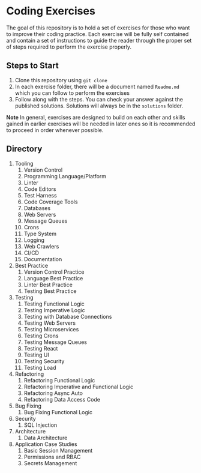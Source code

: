 # Coding Exercises

The goal of this repository is to hold a set of exercises for those who want to improve their coding practice. Each exercise will be fully self contained and contain a set of instructions to guide the reader through the proper set of steps required to perform the exercise properly.

## Steps to Start

1. Clone this repository using `git clone`
2. In each exercise folder, there will be a document named `Readme.md` which you can follow to perform the exercises
3. Follow along with the steps. You can check your answer against the published solutions. Solutions will always be in the `solutions` folder.

**Note** In general, exercises are designed to build on each other and skills gained in earlier exercises will be needed in later ones so it is recommended to proceed in order whenever possible.

## Directory

1. Tooling
    1. Version Control
    2. Programming Language/Platform
    3. Linter
    4. Code Editors
    5. Test Harness
    6. Code Coverage Tools
    7. Databases
    8. Web Servers
    9. Message Queues
    10. Crons
    11. Type System
    12. Logging
    13. Web Crawlers
    14. CI/CD
    15. Documentation
2. Best Practice
    1. Version Control Practice
    2. Language Best Practice
    3. Linter Best Practice
    4. Testing Best Practice
3. Testing
    1. Testing Functional Logic
    2. Testing Imperative Logic
    3. Testing with Database Connections
    4. Testing Web Servers
    5. Testing Microservices
    6. Testing Crons
    7. Testing Message Queues
    8. Testing React
    9. Testing UI
    10. Testing Security
    11. Testing Load
4. Refactoring
    1. Refactoring Functional Logic
    2. Refactoring Imperative and Functional Logic
    3. Refactoring Async Auto
    4. Refactoring Data Access Code
5. Bug Fixing
    1. Bug Fixing Functional Logic
6. Security
    1. SQL Injection
7. Architecture
    1. Data Architecture
8. Application Case Studies
    1. Basic Session Management
    2. Permissions and RBAC
    3. Secrets Management